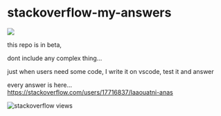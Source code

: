# stackoverflow-my-answers

<img src="https://stackoverflow-card.vercel.app/?userID=17716837&theme=stackoverflow-light"></img>

this repo is in beta, 

dont include any complex thing...

just when users need some code, I write it on vscode, test it and answer

every answer is here... https://stackoverflow.com/users/17716837/laaouatni-anas


![stackoverflow views](https://visitor-badge.glitch.me/badge?page_id=stackoverflow-my-answers)
